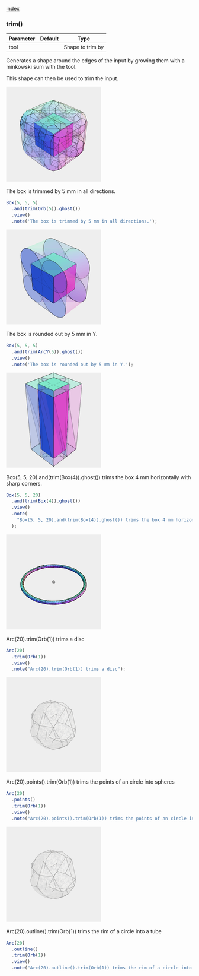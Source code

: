 [index](../../nb/api/index.md)
### trim()
Parameter|Default|Type
---|---|---
tool||Shape to trim by

Generates a shape around the edges of the input by growing them with a minkowski sum with the tool.

This shape can then be used to trim the input.

![Image](trim.md.$2.png)

The box is trimmed by 5 mm in all directions.

```JavaScript
Box(5, 5, 5)
  .and(trim(Orb(5)).ghost())
  .view()
  .note('The box is trimmed by 5 mm in all directions.');
```

![Image](trim.md.$3.png)

The box is rounded out by 5 mm in Y.

```JavaScript
Box(5, 5, 5)
  .and(trim(ArcY(5)).ghost())
  .view()
  .note('The box is rounded out by 5 mm in Y.');
```

![Image](trim.md.$4.png)

Box(5, 5, 20).and(trim(Box(4)).ghost()) trims the box 4 mm horizontally with sharp corners.

```JavaScript
Box(5, 5, 20)
  .and(trim(Box(4)).ghost())
  .view()
  .note(
    "Box(5, 5, 20).and(trim(Box(4)).ghost()) trims the box 4 mm horizontally with sharp corners."
  );
```

![Image](trim.md.$5.png)

Arc(20).trim(Orb(1)) trims a disc

```JavaScript
Arc(20)
  .trim(Orb(1))
  .view()
  .note("Arc(20).trim(Orb(1)) trims a disc");
```

![Image](trim.md.$6.png)

Arc(20).points().trim(Orb(1)) trims the points of an circle into spheres

```JavaScript
Arc(20)
  .points()
  .trim(Orb(1))
  .view()
  .note("Arc(20).points().trim(Orb(1)) trims the points of an circle into spheres");
```

![Image](trim.md.$7.png)

Arc(20).outline().trim(Orb(1)) trims the rim of a circle into a tube

```JavaScript
Arc(20)
  .outline()
  .trim(Orb(1))
  .view()
  .note("Arc(20).outline().trim(Orb(1)) trims the rim of a circle into a tube");
```
